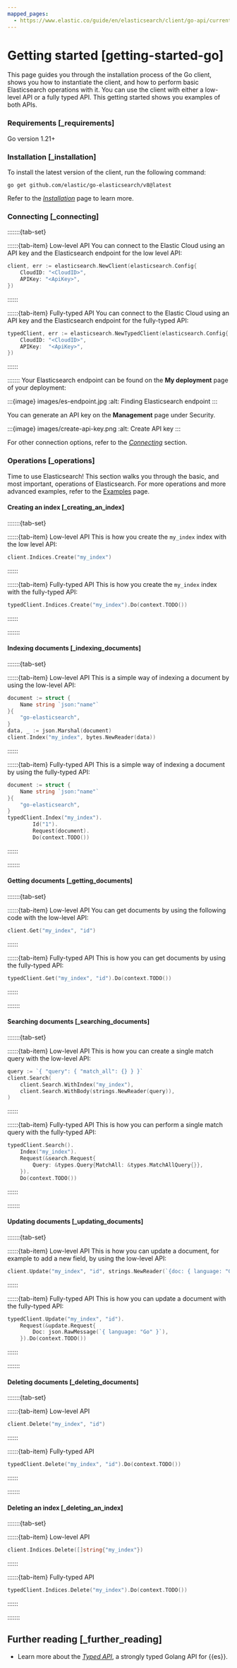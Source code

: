 ```yaml
---
mapped_pages:
  - https://www.elastic.co/guide/en/elasticsearch/client/go-api/current/getting-started-go.html
---
```


# Getting started [getting-started-go]

This page guides you through the installation process of the Go client, shows you how to instantiate the client, and how to perform basic Elasticsearch operations with it. You can use the client with either a low-level API or a fully typed API. This getting started shows you examples of both APIs.


### Requirements [_requirements]

Go version 1.21+


### Installation [_installation]

To install the latest version of the client, run the following command:

```shell
go get github.com/elastic/go-elasticsearch/v8@latest
```

Refer to the [*Installation*](/reference/installation.md) page to learn more.


### Connecting [_connecting]

:::::::{tab-set}

::::::{tab-item} Low-level API
You can connect to the Elastic Cloud using an API key and the Elasticsearch endpoint for the low level API:

```go
client, err := elasticsearch.NewClient(elasticsearch.Config{
    CloudID: "<CloudID>",
    APIKey: "<ApiKey>",
})
```
::::::

::::::{tab-item} Fully-typed API
You can connect to the Elastic Cloud using an API key and the Elasticsearch endpoint for the fully-typed API:

```go
typedClient, err := elasticsearch.NewTypedClient(elasticsearch.Config{
    CloudID: "<CloudID>",
    APIKey:  "<ApiKey>",
})
```
::::::

:::::::
Your Elasticsearch endpoint can be found on the **My deployment** page of your deployment:

:::{image} images/es-endpoint.jpg
:alt: Finding Elasticsearch endpoint
:::

You can generate an API key on the **Management** page under Security.

:::{image} images/create-api-key.png
:alt: Create API key
:::

For other connection options, refer to the [*Connecting*](/reference/connecting.md) section.


### Operations [_operations]

Time to use Elasticsearch! This section walks you through the basic, and most important, operations of Elasticsearch. For more operations and more advanced examples, refer to the [Examples](/reference/examples.md) page.


#### Creating an index [_creating_an_index]

:::::::{tab-set}

::::::{tab-item} Low-level API
This is how you create the `my_index` index with the low level API:

```go
client.Indices.Create("my_index")
```
::::::

::::::{tab-item} Fully-typed API
This is how you create the `my_index` index with the fully-typed API:

```go
typedClient.Indices.Create("my_index").Do(context.TODO())
```
::::::

:::::::

#### Indexing documents [_indexing_documents]

:::::::{tab-set}

::::::{tab-item} Low-level API
This is a simple way of indexing a document by using the low-level API:

```go
document := struct {
    Name string `json:"name"`
}{
    "go-elasticsearch",
}
data, _ := json.Marshal(document)
client.Index("my_index", bytes.NewReader(data))
```
::::::

::::::{tab-item} Fully-typed API
This is a simple way of indexing a document by using the fully-typed API:

```go
document := struct {
    Name string `json:"name"`
}{
    "go-elasticsearch",
}
typedClient.Index("my_index").
		Id("1").
		Request(document).
		Do(context.TODO())
```
::::::

:::::::

#### Getting documents [_getting_documents]

:::::::{tab-set}

::::::{tab-item} Low-level API
You can get documents by using the following code with the low-level API:

```go
client.Get("my_index", "id")
```
::::::

::::::{tab-item} Fully-typed API
This is how you can get documents by using the fully-typed API:

```go
typedClient.Get("my_index", "id").Do(context.TODO())
```
::::::

:::::::

#### Searching documents [_searching_documents]

:::::::{tab-set}

::::::{tab-item} Low-level API
This is how you can create a single match query with the low-level API:

```go
query := `{ "query": { "match_all": {} } }`
client.Search(
    client.Search.WithIndex("my_index"),
    client.Search.WithBody(strings.NewReader(query)),
)
```
::::::

::::::{tab-item} Fully-typed API
This is how you can perform a single match query with the fully-typed API:

```go
typedClient.Search().
    Index("my_index").
    Request(&search.Request{
        Query: &types.Query{MatchAll: &types.MatchAllQuery{}},
    }).
    Do(context.TODO())
```
::::::

:::::::

#### Updating documents [_updating_documents]

:::::::{tab-set}

::::::{tab-item} Low-level API
This is how you can update a document, for example to add a new field, by using the low-level API:

```go
client.Update("my_index", "id", strings.NewReader(`{doc: { language: "Go" }}`))
```
::::::

::::::{tab-item} Fully-typed API
This is how you can update a document with the fully-typed API:

```go
typedClient.Update("my_index", "id").
	Request(&update.Request{
        Doc: json.RawMessage(`{ language: "Go" }`),
    }).Do(context.TODO())
```
::::::

:::::::

#### Deleting documents [_deleting_documents]

:::::::{tab-set}

::::::{tab-item} Low-level API
```go
client.Delete("my_index", "id")
```
::::::

::::::{tab-item} Fully-typed API
```go
typedClient.Delete("my_index", "id").Do(context.TODO())
```
::::::

:::::::

#### Deleting an index [_deleting_an_index]

:::::::{tab-set}

::::::{tab-item} Low-level API
```go
client.Indices.Delete([]string{"my_index"})
```
::::::

::::::{tab-item} Fully-typed API
```go
typedClient.Indices.Delete("my_index").Do(context.TODO())
```
::::::

:::::::

## Further reading [_further_reading]

* Learn more about the [*Typed API*](/reference/typed-api.md), a strongly typed Golang API for {{es}}.
